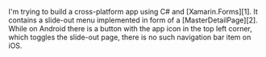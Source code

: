 I'm trying to build a cross-platform app using C# and [Xamarin.Forms][1]. It
contains a slide-out menu implemented in form of a [MasterDetailPage][2]. While
on Android there is a button with the app icon in the top left corner, which
toggles the slide-out page, there is no such navigation bar item on iOS.

